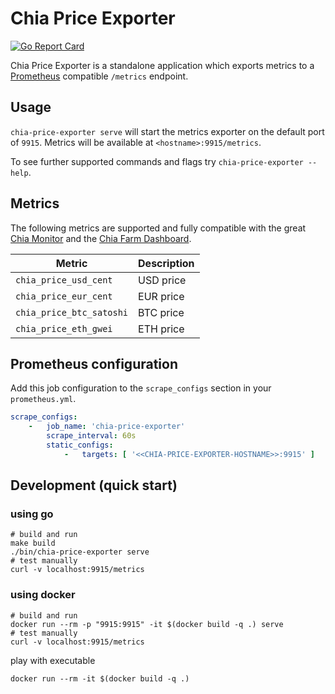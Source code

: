 # Chia Price Exporter

[![Go Report Card](https://goreportcard.com/badge/github.com/stefan-lange/chia-price-exporter)](https://goreportcard.com/report/github.com/stefan-lange/chia-price-exporter)

Chia Price Exporter is a standalone application which exports metrics to
a [Prometheus](https://github.com/prometheus/prometheus) compatible `/metrics` endpoint.

## Usage

`chia-price-exporter serve` will start the metrics exporter on the default port of `9915`. Metrics will be available
at `<hostname>:9915/metrics`.

To see further supported commands and flags try `chia-price-exporter --help`.

## Metrics

The following metrics are supported and fully compatible with the
great [Chia Monitor](https://github.com/philippnormann/chia-monitor) and the [Chia Farm Dashboard](https://github.com/stefan-lange/chia-farm-dashboard).

| Metric                   | Description |
|--------------------------|-------------|
| `chia_price_usd_cent`    | USD price   |
| `chia_price_eur_cent`    | EUR price   |
| `chia_price_btc_satoshi` | BTC price   |
| `chia_price_eth_gwei`    | ETH price   |

## Prometheus configuration

Add this job configuration to the `scrape_configs` section in your `prometheus.yml`.

```yaml
scrape_configs:
    -   job_name: 'chia-price-exporter'
        scrape_interval: 60s
        static_configs:
            -   targets: [ '<<CHIA-PRICE-EXPORTER-HOSTNAME>>:9915' ]
```

## Development (quick start)

### using go

```shell
# build and run
make build
./bin/chia-price-exporter serve
# test manually
curl -v localhost:9915/metrics
```

### using docker

```shell
# build and run
docker run --rm -p "9915:9915" -it $(docker build -q .) serve
# test manually
curl -v localhost:9915/metrics
```

play with executable

```shell
docker run --rm -it $(docker build -q .)
```

